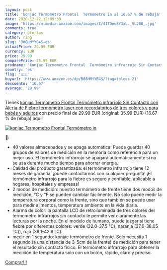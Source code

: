 ```yaml
---
layout: post
title: 'konjac Termometro Frontal  Termómetro in al 16.67 % de rebaja'
date: 2020-12-22 12:09:39
image: 'https://m.media-amazon.com/images/I/41TDnu8Y3xL._SL200_.jpg'
comments: true
category: ofertas
author: ring
slug: 'B08HMYYB4S-es'
actualPrice: 29.99 EUR
currency: EUR
price: 29.99
comparePrice: 35.99 EUR
prodname: 'konjac Termometro Frontal  Termómetro infrarrojo Sin Contacto con Alerta de Fiebre termometro laser con recordatorios de tres colores y para bebés y adultos'
country: 'es'
flag: '🇪🇸'
buyurl: 'https://www.amazon.es/dp/B08HMYYB4S/?tag=tolees-21'
descuento: '16.67'
average: '29.99'
---
```


Tienes [konjac Termometro Frontal  Termómetro infrarrojo Sin Contacto con Alerta de Fiebre termometro laser con recordatorios de tres colores y para bebés y adultos](https://www.amazon.es/dp/B08HMYYB4S/?tag=tolees-21) con precio final de  29.99 EUR (original: 35.99 EUR) (16.67 %  de rebaja) aqui!

[![konjac Termometro Frontal  Termómetro in](https://m.media-amazon.com/images/I/41TDnu8Y3xL._SL200_.jpg)](https://www.amazon.es/dp/B08HMYYB4S/?tag=tolees-21)

🔎:

- 40 valores almacenados y se apaga automática: Puede guardar 40 grupos de valores de medición en la memoria como referencia para un mejor uso. El termómetro infrarrojo se apagará automáticamente si no se usa durante mucho tiempo para ahorrar energía.
- Calidad del producto garantizada: el termómetro infrarrojo tiene 12 meses de garantía, ¡puede contactarnos con cualquier pregunta! ¡El termómetro infrarrojo para la fiebre es seguro y confiable, aplicable a hogares, hospitales y empresas!
- 2 modos de medición: nuestro termómetro de frente tiene dos modos de medición, ℃ y ℉ se pueden cambiar fácilmente. No solo puede medir la temperatura corporal como la frente, sino que también se puede usar para medir alimentos, temperatura ambiente en la vida diaria.
- Alarma de color: la pantalla LCD de retroiluminada de tres colores del termometro infrarrojos sin contacto le permite ver claramente las lecturas por la noche. En el modelo de humano, puede juzgar si tiene fiebre por diferentes colores: verde (32.0-37.5 ℃), naranja (37.6-38.05 ℃)), rojo (38.1-42.8 ℃).
- medir en 1 segundo: konjac termómetro de frente. Solo necesita 1 segundo (a una distancia de 3-5cm de la frente) de medición para tener el resultado sin contacto físico. El termómetro infrarrojo para obtener la medición de temperatura solo con un botón, rápido, claro y preciso.

[Comprar!!!](https://www.amazon.es/dp/B08HMYYB4S/?tag=tolees-21)
